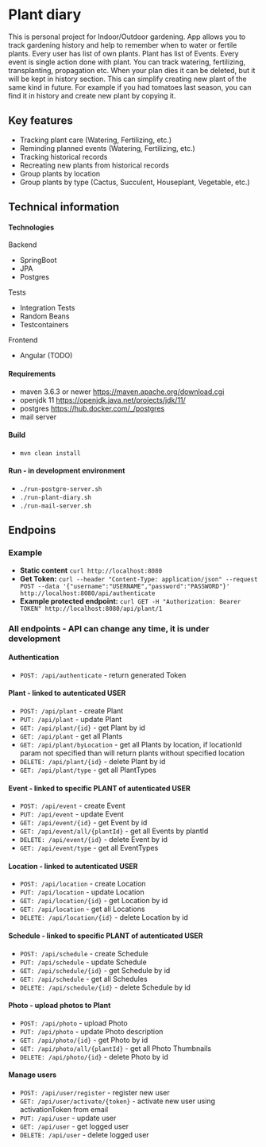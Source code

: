 # Plant diary

This is personal project for Indoor/Outdoor gardening. App allows you to track gardening history and help to remember
when to water or fertile plants. Every user has list of own plants. Plant has list of Events. Every event is single
action done with plant. You can track watering, fertilizing, transplanting, propagation etc. When your plan dies it can
be deleted, but it will be kept in history section. This can simplify creating new plant of the same kind in future. For
example if you had tomatoes last season, you can find it in history and create new plant by copying it.

## Key features

- Tracking plant care (Watering, Fertilizing, etc.)
- Reminding planned events (Watering, Fertilizing, etc.)
- Tracking historical records
- Recreating new plants from historical records
- Group plants by location
- Group plants by type (Cactus, Succulent, Houseplant, Vegetable, etc.)

## Technical information

#### Technologies

Backend
- SpringBoot
- JPA
- Postgres

Tests
- Integration Tests
- Random Beans
- Testcontainers

Frontend
- Angular (TODO)

#### Requirements

- maven 3.6.3 or newer https://maven.apache.org/download.cgi
- openjdk 11 https://openjdk.java.net/projects/jdk/11/
- postgres https://hub.docker.com/_/postgres
- mail server

#### Build

- `mvn clean install`

#### Run - in development environment

- `./run-postgre-server.sh`
- `./run-plant-diary.sh`
- `./run-mail-server.sh`

## Endpoins

### Example

- **Static content** `curl http://localhost:8080`
- **Get
  Token:** `curl --header "Content-Type: application/json" --request POST --data '{"username":"USERNAME","password":"PASSWORD"}' http://localhost:8080/api/authenticate`
- **Example protected endpoint:** `curl GET -H "Authorization: Bearer TOKEN" http://localhost:8080/api/plant/1`

### All endpoints - API can change any time, it is under development

#### Authentication

- `POST: /api/authenticate` - return generated Token

#### Plant - linked to autenticated USER

- `POST: /api/plant` - create Plant
- `PUT: /api/plant` - update Plant
- `GET: /api/plant/{id}` - get Plant by id
- `GET: /api/plant` - get all Plants
- `GET: /api/plant/byLocation` - get all Plants by location, if locationId param not specified than will return plants without specified location
- `DELETE: /api/plant/{id}` - delete Plant by id
- `GET: /api/plant/type` - get all PlantTypes

#### Event - linked to specific PLANT of autenticated USER

- `POST: /api/event` - create Event
- `PUT: /api/event` - update Event
- `GET: /api/event/{id}` - get Event by id
- `GET: /api/event/all/{plantId}` - get all Events by plantId
- `DELETE: /api/event/{id}` - delete Event by id
- `GET: /api/event/type` - get all EventTypes

#### Location - linked to autenticated USER

- `POST: /api/location` - create Location
- `PUT: /api/location` - update Location
- `GET: /api/location/{id}` - get Location by id
- `GET: /api/location` - get all Locations
- `DELETE: /api/location/{id}` - delete Location by id

#### Schedule - linked to specific PLANT of autenticated USER

- `POST: /api/schedule` - create Schedule
- `PUT: /api/schedule` - update Schedule
- `GET: /api/schedule/{id}` - get Schedule by id
- `GET: /api/schedule` - get all Schedules
- `DELETE: /api/schedule/{id}` - delete Schedule by id

#### Photo - upload photos to Plant

- `POST: /api/photo` - upload Photo
- `PUT: /api/photo` - update Photo description
- `GET: /api/photo/{id}` - get Photo by id
- `GET: /api/photo/all/{plantId}` - get all Photo Thumbnails
- `DELETE: /api/photo/{id}` - delete Photo by id

#### Manage users

- `POST: /api/user/register` - register new user
- `GET: /api/user/activate/{token}` - activate new user using activationToken from email
- `PUT: /api/user` - update user
- `GET: /api/user` - get logged user
- `DELETE: /api/user` - delete logged user
